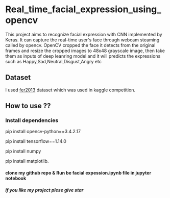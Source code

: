 # Real_time_facial_expression_using_opencv



This project aims to recognize facial expression with CNN implemented by Keras.
It can  capture the real-time user's face through webcam steaming called by opencv.
OpenCV cropped the face it detects from the original frames and resize the cropped images to 48x48 grayscale image, then take them as
inputs of deep leanring model and it will predicts the expressions such as Happy,Sad,Neutral,Disgust,Angry etc


## Dataset
I used [fer2013](https://www.kaggle.com/c/challenges-in-representation-learning-facial-expression-recognition-challenge/data) dataset which was used in kaggle competition.

## How to use ??

###  Install dependencies
pip install opencv-python==3.4.2.17

pip install tensorflow==1.14.0

pip install numpy

pip install matplotlib.


#### clone my github repo & Run be facial expession.ipynb file in jupyter notebook 


##### if you like my project plese give star

